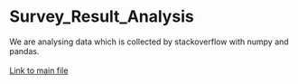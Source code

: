 # Survey_Result_Analysis
We are analysing data which is collected by stackoverflow with numpy and pandas.<br><br>
[Link to main file](https://drive.google.com/file/d/1c0nXSZkg1NaCadTYtmmB6AFSg54xyKx1/view?usp=sharing)
